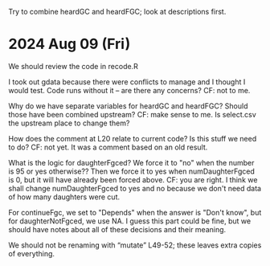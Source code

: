 
Try to combine heardGC and heardFGC; look at descriptions first.

2024 Aug 09 (Fri)
=================

We should review the code in recode.R

I took out gdata because there were conflicts to manage and I thought I would test. Code runs without it – are there any concerns?
CF:  not to me.

Why do we have separate variables for heardGC and heardFGC? Should those have been combined upstream?
CF: make sense to me.  Is select.csv the upstream place to change them?

How does the comment at L20 relate to current code? Is this stuff we need to do?
CF:  not yet.  It was a comment based on an old result.

What is the logic for daughterFgced? We force it to "no" when the number is 95 or yes otherwise?? Then we force it to yes when numDaughterFgced is 0, but it will have already been forced above.
CF:  you are right.  I think we shall change numDaughterFgced to yes and no because we don't need data of how many daughters were cut.

For continueFgc, we set to "Depends" when the answer is "Don't know", but for daughterNotFgced, we use NA. I guess this part could be fine, but we should have notes about all of these decisions and their meaning.

We should not be renaming with “mutate” L49-52; these leaves extra copies of everything.
